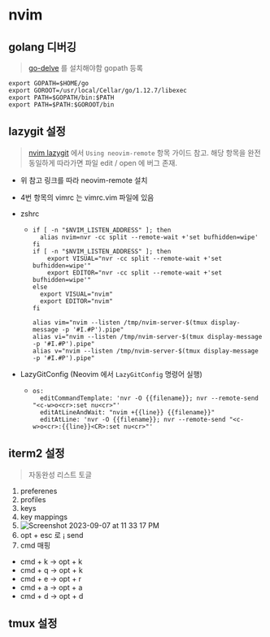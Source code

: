 # nvim
## golang 디버깅
> [go-delve](https://github.com/go-delve/delve) 를 설치해야함
gopath 등록
```
export GOPATH=$HOME/go
export GOROOT=/usr/local/Cellar/go/1.12.7/libexec
export PATH=$GOPATH/bin:$PATH
export PATH=$PATH:$GOROOT/bin
```

## lazygit 설정

> [nvim lazygit](https://github.com/kdheepak/lazygit.nvim) 에서 `Using neovim-remote` 항목 가이드 참고. 해당 항목을 완전 동일하게 따라가면 파일 edit / open 에 버그 존재.

- 위 참고 링크를 따라 neovim-remote 설치
- 4번 항목의 vimrc 는 vimrc.vim 파일에 있음
- zshrc

  - ```
    if [ -n "$NVIM_LISTEN_ADDRESS" ]; then
      alias nvim=nvr -cc split --remote-wait +'set bufhidden=wipe'
    fi
    if [ -n "$NVIM_LISTEN_ADDRESS" ]; then
        export VISUAL="nvr -cc split --remote-wait +'set bufhidden=wipe'"
        export EDITOR="nvr -cc split --remote-wait +'set bufhidden=wipe'"
    else
      export VISUAL="nvim"
      export EDITOR="nvim"
    fi

    alias vim="nvim --listen /tmp/nvim-server-$(tmux display-message -p '#I.#P').pipe"
    alias vi="nvim --listen /tmp/nvim-server-$(tmux display-message -p '#I.#P').pipe"
    alias v="nvim --listen /tmp/nvim-server-$(tmux display-message -p '#I.#P').pipe"
    ```

- LazyGitConfig (Neovim 에서 `LazyGitConfig` 명령어 실행)
  - ```
    os:
      editCommandTemplate: 'nvr -O {{filename}}; nvr --remote-send "<c-w>o<cr>:set nu<cr>"'
      editAtLineAndWait: "nvim +{{line}} {{filename}}"
      editAtLine: 'nvr -O {{filename}}; nvr --remote-send "<c-w>o<cr>:{{line}}<CR>:set nu<cr>"'
    ```

## iterm2 설정

> 자동완성 리스트 토글

1. preferenes
2. profiles
3. keys
4. key mappings
5. ![Screenshot 2023-09-07 at 11 33 17 PM](https://github.com/simian114/nvim/assets/49119625/3e01ffc2-6eab-43ef-a12d-51c53a533921)
6. opt + esc 로 ¡ send
7. cmd 매핑
  - cmd + k -> opt + k
  - cmd + q -> opt + k
  - cmd + e -> opt + r
  - cmd + a -> opt + a
  - cmd + d -> opt + d

## tmux 설정

